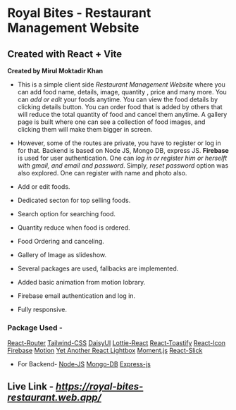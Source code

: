 # Royal Bites - Restaurant Management Website

## Created with React + Vite

**Created by Mirul Moktadir Khan**
- This is a simple client side *Restaurant Management Website* where you can add food name, details, image, quantity , price and many more. You can *add or edit* your foods anytime. You can view the food details by clicking details button. You can order food that is added by others that will reduce the total quantity of food and cancel them anytime. A gallery page is built where one can see a collection of food images, and clicking them will make them bigger in screen.
- However, some of the routes are private, you have to register or log in for that. Backend is based on Node JS, Mongo DB, express JS. **Firebase** is used for user authentication. One can *log in or register him or herselft with gmail, and email and password*. Simply, *reset password* option was also explored. One can register with name and photo also. 

- Add or edit foods.
- Dedicated secton for top selling foods.
- Search option for searching food.
- Quantity reduce when food is ordered.
- Food Ordering and canceling.
- Gallery of Image as slideshow.
- Several packages are used, fallbacks are implemented.
- Added basic animation from motion lobrary.
- Firebase email authentication and log in.
- Fully responsive.


### Package Used -
[React-Router](https://reactrouter.com/)
[Tailwind-CSS](https://tailwindcss.com/)
[DaisyUI](https://daisyui.com/)
[Lottie-React](https://lottiereact.com/)
[React-Toastify](https://github.com/fkhadra/react-toastify#readme)
[React-Icon](https://react-icons.github.io/react-icons/)
[Firebase](https://firebase.google.com/)
[Motion](https://motion.dev/)
[Yet Another React Lightbox](https://yet-another-react-lightbox.com/)
[Moment.js](https://momentjs.com/)
[React-Slick](https://react-slick.neostack.com/)

- For Backend-
[Node-JS](https://nodejs.org/en)
[Mongo-DB](https://www.mongodb.com/)
[Express-js](https://expressjs.com/)

## Live Link - ***https://royal-bites-restaurant.web.app/***